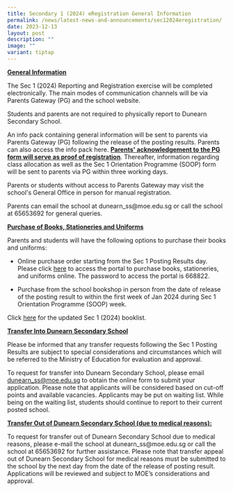 ```yaml
---
title: Secondary 1 (2024) eRegistration General Information
permalink: /news/latest-news-and-announcements/sec12024eregistration/
date: 2023-12-13
layout: post
description: ""
image: ""
variant: tiptap
---
```

<p><strong><u>General Information</u></strong></p><p>The Sec 1 (2024) Reporting and Registration exercise will be completed electronically. The main modes of communication channels will be via Parents Gateway (PG) and the school website.</p><p>Students and parents are not required to physically report to Dunearn Secondary School.</p><p>An info pack containing general information will be sent to parents via Parents Gateway (PG) following the release of the posting results. Parents can also access the info pack here. <strong><u>Parents' acknowledgement to the PG form will serve as proof of registration</u></strong>. Thereafter, information regarding class allocation as well as the Sec 1 Orientation Programme (SOOP) form will be sent to parents via PG within three working days.</p><p>Parents or students without access to Parents Gateway may visit the school's General Office in person for manual registration.</p><p>Parents can email the school at <a rel="noopener noreferrer nofollow" target="_blank">dunearn_ss@moe.edu.sg</a> or call the school at 65653692 for general queries.</p><p><strong><u>Purchase of Books, Stationeries and Uniforms</u></strong></p><p>Parents and students will have the following options to purchase their books and uniforms:</p><ul data-tight="true" class="tight"><li><p>Online purchase order starting from the Sec 1 Posting Results day. Please click <a href="https://dyeducation.net/" rel="noopener noreferrer nofollow" target="_blank">here</a> to access the portal to purchase books, stationeries, and uniforms online. The password to access the portal is 668822.</p></li><li><p>Purchase from the school bookshop in person from the date of release of the posting result to within the first week of Jan 2024 during Sec 1 Orientation Programme (SOOP) week.</p></li></ul><p>Click <a href="https://www.dunearnsec.moe.edu.sg/dss-pages/files-and-documents/" rel="noopener noreferrer nofollow" target="_blank">here</a> for the updated Sec 1 (2024) booklist.</p><p><strong><u>Transfer Into Dunearn Secondary School</u></strong></p><p>Please be informed that any transfer requests following the Sec 1 Posting Results are subject to special considerations and circumstances which will be referred to the Ministry of Education for evaluation and approval.</p><p>To request for transfer into Dunearn Secondary School, please email <a href="mailto:dunearn_ss@moe.edu.sg" rel="noopener noreferrer nofollow" target="_blank">dunearn_ss@moe.edu.sg</a> to obtain the online form to submit your application. Please note that applicants will be considered based on cut-off points and available vacancies. Applicants may be put on waiting list. While being on the waiting list, students should continue to report to their current posted school.</p><p><strong><u>Transfer Out of Dunearn Secondary School (due to medical reasons):</u></strong></p><p>To request for transfer out of Dunearn Secondary School due to medical reasons, please e-mail the school at <a rel="noopener noreferrer nofollow" target="_blank">dunearn_ss@moe.edu.sg</a> or call the school at 65653692 for further assistance. Please note that transfer appeal out of Dunearn Secondary School for medical reasons must be submitted to the school by the next day from the date of the release of posting result. Applications will be reviewed and subject to MOE’s considerations and approval.</p>